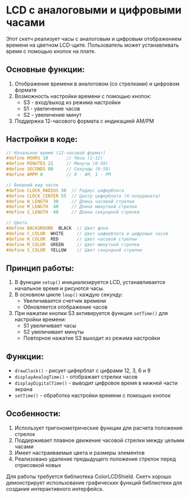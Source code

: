 # LCD с аналоговыми и цифровыми часами

Этот скетч реализует часы с аналоговым и цифровым отображением времени на цветном LCD-щите. Пользователь может устанавливать время с помощью кнопок на плате.

## Основные функции:

1. Отображение времени в аналоговом (со стрелками) и цифровом формате
2. Возможность настройки времени с помощью кнопок:
   - S3 - вход/выход из режима настройки
   - S1 - увеличение часов
   - S2 - увеличение минут
3. Поддержка 12-часового формата с индикацией AM/PM

## Настройки в коде:

```cpp
// Начальное время (12-часовой формат)
#define HOURS 10       // Часы (1-12)
#define MINUTES 21     // Минуты (0-59)
#define SECONDS 00     // Секунды (0-59)
#define AMPM 0         // 0 - AM, 1 - PM

// Внешний вид часов
#define CLOCK_RADIUS 50  // Радиус циферблата
#define CLOCK_CENTER 55  // Центр циферблата (X-координата)
#define H_LENGTH  30     // Длина часовой стрелки
#define M_LENGTH  40     // Длина минутной стрелки
#define S_LENGTH  48     // Длина секундной стрелки

// Цвета
#define BACKGROUND  BLACK  // Цвет фона
#define C_COLOR  WHITE     // Цвет циферблата и цифровых часов
#define H_COLOR  RED       // Цвет часовой стрелки
#define M_COLOR  GREEN     // Цвет минутной стрелки
#define S_COLOR  YELLOW    // Цвет секундной стрелки
```

## Принцип работы:

1. В функции `setup()` инициализируется LCD, устанавливается начальное время и рисуются часы.
2. В основном цикле `loop()` каждую секунду:
   - Увеличивается счетчик времени
   - Обновляется отображение часов
3. При нажатии кнопки S3 активируется функция `setTime()` для настройки времени:
   - S1 увеличивает часы
   - S2 увеличивает минуты
   - Повторное нажатие S3 выходит из режима настройки

## Функции:

- `drawClock()` - рисует циферблат с цифрами 12, 3, 6 и 9
- `displayAnalogTime()` - отображает стрелки часов
- `displayDigitalTime()` - выводит цифровое время в нижней части экрана
- `setTime()` - обработка настройки времени с помощью кнопок

## Особенности:

1. Использует тригонометрические функции для расчета положения стрелок
2. Поддерживает плавное движение часовой стрелки между целыми часами
3. Имеет настраиваемые цвета и размеры элементов
4. Реализовано удаление предыдущего положения стрелок перед отрисовкой новых

Для работы требуется библиотека ColorLCDShield. Скетч хорошо демонстрирует использование графических функций библиотеки для создания интерактивного интерфейса.
